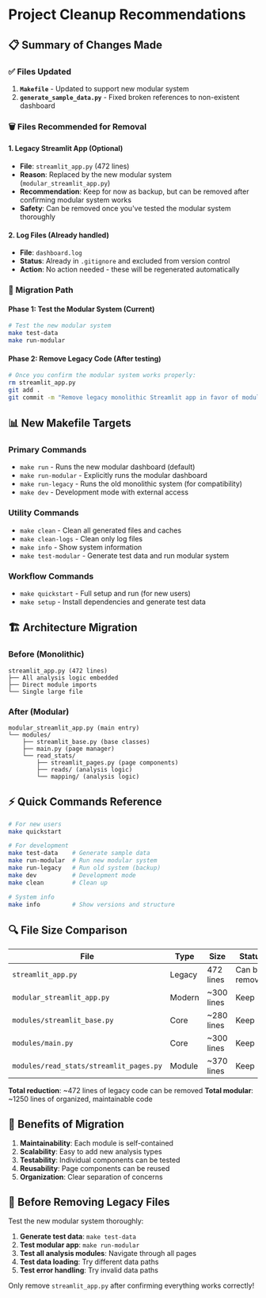 # Project Cleanup Recommendations

## 📋 Summary of Changes Made

### ✅ Files Updated
1. **`Makefile`** - Updated to support new modular system
2. **`generate_sample_data.py`** - Fixed broken references to non-existent dashboard

### 🗑️ Files Recommended for Removal

#### 1. Legacy Streamlit App (Optional)
- **File**: `streamlit_app.py` (472 lines)
- **Reason**: Replaced by the new modular system (`modular_streamlit_app.py`)
- **Recommendation**: Keep for now as backup, but can be removed after confirming modular system works
- **Safety**: Can be removed once you've tested the modular system thoroughly

#### 2. Log Files (Already handled)
- **File**: `dashboard.log`
- **Status**: Already in `.gitignore` and excluded from version control
- **Action**: No action needed - these will be regenerated automatically

### 🔄 Migration Path

#### Phase 1: Test the Modular System (Current)
```bash
# Test the new modular system
make test-data
make run-modular
```

#### Phase 2: Remove Legacy Code (After testing)
```bash
# Once you confirm the modular system works properly:
rm streamlit_app.py
git add .
git commit -m "Remove legacy monolithic Streamlit app in favor of modular system"
```

## 📊 New Makefile Targets

### Primary Commands
- `make run` - Runs the new modular dashboard (default)
- `make run-modular` - Explicitly runs the modular dashboard
- `make run-legacy` - Runs the old monolithic system (for compatibility)
- `make dev` - Development mode with external access

### Utility Commands
- `make clean` - Clean all generated files and caches
- `make clean-logs` - Clean only log files
- `make info` - Show system information
- `make test-modular` - Generate test data and run modular system

### Workflow Commands
- `make quickstart` - Full setup and run (for new users)
- `make setup` - Install dependencies and generate test data

## 🏗️ Architecture Migration

### Before (Monolithic)
```
streamlit_app.py (472 lines)
├── All analysis logic embedded
├── Direct module imports
└── Single large file
```

### After (Modular)
```
modular_streamlit_app.py (main entry)
└── modules/
    ├── streamlit_base.py (base classes)
    ├── main.py (page manager)
    └── read_stats/
        ├── streamlit_pages.py (page components)
        ├── reads/ (analysis logic)
        └── mapping/ (analysis logic)
```

## ⚡ Quick Commands Reference

```bash
# For new users
make quickstart

# For development
make test-data    # Generate sample data
make run-modular  # Run new modular system
make run-legacy   # Run old system (backup)
make dev          # Development mode
make clean        # Clean up

# System info
make info         # Show versions and structure
```

## 🔍 File Size Comparison

| File | Type | Size | Status |
|------|------|------|--------|
| `streamlit_app.py` | Legacy | 472 lines | Can be removed |
| `modular_streamlit_app.py` | Modern | ~300 lines | Keep |
| `modules/streamlit_base.py` | Core | ~280 lines | Keep |
| `modules/main.py` | Core | ~300 lines | Keep |
| `modules/read_stats/streamlit_pages.py` | Module | ~370 lines | Keep |

**Total reduction**: ~472 lines of legacy code can be removed
**Total modular**: ~1250 lines of organized, maintainable code

## 🎯 Benefits of Migration

1. **Maintainability**: Each module is self-contained
2. **Scalability**: Easy to add new analysis types
3. **Testability**: Individual components can be tested
4. **Reusability**: Page components can be reused
5. **Organization**: Clear separation of concerns

## 🚨 Before Removing Legacy Files

Test the new modular system thoroughly:

1. **Generate test data**: `make test-data`
2. **Test modular app**: `make run-modular`
3. **Test all analysis modules**: Navigate through all pages
4. **Test data loading**: Try different data paths
5. **Test error handling**: Try invalid data paths

Only remove `streamlit_app.py` after confirming everything works correctly!
